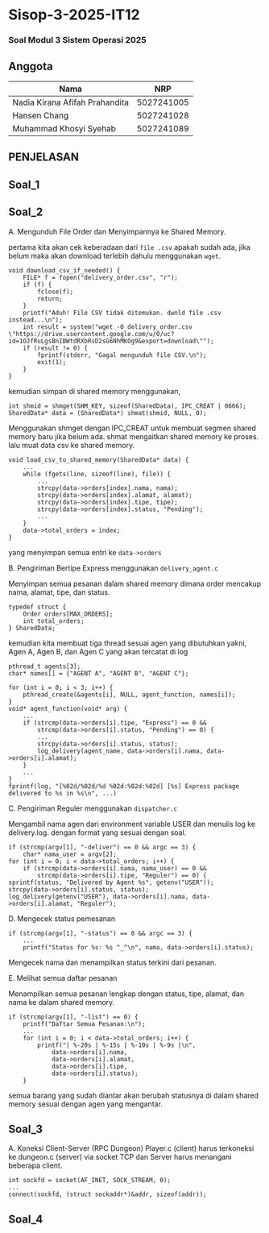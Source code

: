 # Sisop-3-2025-IT12

### Soal Modul 3 Sistem Operasi 2025

## Anggota
| Nama                            | NRP        |
|---------------------------------|------------|
| Nadia Kirana Afifah Prahandita  | 5027241005 |
| Hansen Chang                    | 5027241028 |
| Muhammad Khosyi Syehab          | 5027241089 |

## PENJELASAN

## Soal_1
## Soal_2
A. Mengunduh File Order dan Menyimpannya ke Shared Memory.

pertama kita akan cek keberadaan dari ``file .csv`` apakah sudah ada, jika belum maka akan download terlebih dahulu menggunakan ``wget``.
```
void download_csv_if_needed() {
    FILE* f = fopen("delivery_order.csv", "r");
    if (f) {
        fclose(f);
        return;
    }
    printf("Aduh! File CSV tidak ditemukan. dwnld file .csv instead...\n");
    int result = system("wget -O delivery_order.csv \"https://drive.usercontent.google.com/u/0/uc?id=1OJfRuLgsBnIBWtdRXbRsD2sG6NhMKOg9&export=download\"");
    if (result != 0) {
        fprintf(stderr, "Gagal mengunduh file CSV.\n");
        exit(1);
    }
}
```
kemudian simpan di shared memory menggunakan, 
```
int shmid = shmget(SHM_KEY, sizeof(SharedData), IPC_CREAT | 0666);
SharedData* data = (SharedData*) shmat(shmid, NULL, 0);
```
Menggunakan shmget dengan IPC_CREAT untuk membuat segmen shared memory baru jika belum ada. shmat mengaitkan shared memory ke proses. lalu muat data csv ke shared memory.
```
void load_csv_to_shared_memory(SharedData* data) {
    ...
    while (fgets(line, sizeof(line), file)) {
        ...
        strcpy(data->orders[index].nama, nama);
        strcpy(data->orders[index].alamat, alamat);
        strcpy(data->orders[index].tipe, tipe);
        strcpy(data->orders[index].status, "Pending");
        ...
    }
    data->total_orders = index;
}
```
yang menyimpan semua entri ke ``data->orders``

B. Pengiriman Bertipe Express menggunakan ``delivery_agent.c``

Menyimpan semua pesanan dalam shared memory dimana order mencakup nama, alamat, tipe, dan status.
```
typedef struct {
    Order orders[MAX_ORDERS];
    int total_orders;
} SharedData;

```
kemudian kita membuat tiga thread sesuai agen yang dibutuhkan yakni, Agen A, Agen B, dan Agen C yang akan tercatat di log
```
pthread_t agents[3];
char* names[] = {"AGENT A", "AGENT B", "AGENT C"};

for (int i = 0; i < 3; i++) {
    pthread_create(&agents[i], NULL, agent_function, names[i]);
}
void* agent_function(void* arg) {
    ...
    if (strcmp(data->orders[i].tipe, "Express") == 0 &&
        strcmp(data->orders[i].status, "Pending") == 0) {
        ...
        strcpy(data->orders[i].status, status);
        log_delivery(agent_name, data->orders[i].nama, data->orders[i].alamat);
    }
    ...
}
fprintf(log, "[%02d/%02d/%d %02d:%02d:%02d] [%s] Express package delivered to %s in %s\n", ...)
```

C. Pengiriman Reguler menggunakan ``dispatcher.c``

Mengambil nama agen dari environment variable USER dan menulis log ke delivery.log. dengan format yang sesuai dengan soal.
```
if (strcmp(argv[1], "-deliver") == 0 && argc == 3) {
    char* nama_user = argv[2];
for (int i = 0; i < data->total_orders; i++) {
    if (strcmp(data->orders[i].nama, nama_user) == 0 && 
        strcmp(data->orders[i].tipe, "Reguler") == 0) {
sprintf(status, "Delivered by Agent %s", getenv("USER"));
strcpy(data->orders[i].status, status);
log_delivery(getenv("USER"), data->orders[i].nama, data->orders[i].alamat, "Reguler");
```

D. Mengecek status pemesanan
```
if (strcmp(argv[1], "-status") == 0 && argc == 3) {
    ...
    printf("Status for %s: %s ^_^\n", nama, data->orders[i].status);
```
Mengecek nama dan menampilkan status terkini dari pesanan.

E. Melihat semua daftar pesanan

Menampilkan semua pesanan lengkap dengan status, tipe, alamat, dan nama ke dalam shared memory.
```
if (strcmp(argv[1], "-list") == 0) {
    printf("Daftar Semua Pesanan:\n");
    ...
    for (int i = 0; i < data->total_orders; i++) {
        printf("| %-20s | %-15s | %-10s | %-9s |\n",
            data->orders[i].nama,
            data->orders[i].alamat,
            data->orders[i].tipe,
            data->orders[i].status);
    }
```
semua barang yang sudah diantar akan berubah statusnya di dalam shared memory sesuai dengan agen yang mengantar.
## Soal_3
A. Koneksi Client-Server (RPC Dungeon)
Player.c (client) harus terkoneksi ke dungeon.c (server) via socket TCP dan Server harus menangani beberapa client.
```
int sockfd = socket(AF_INET, SOCK_STREAM, 0);
...
connect(sockfd, (struct sockaddr*)&addr, sizeof(addr));
```
## Soal_4
